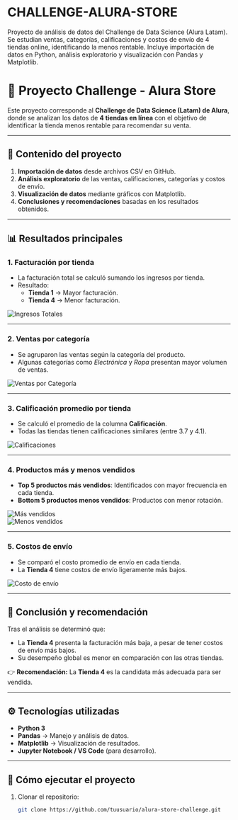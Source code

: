 # CHALLENGE-ALURA-STORE
Proyecto de análisis de datos del Challenge de Data Science (Alura Latam). Se estudian ventas, categorías, calificaciones y costos de envío de 4 tiendas online, identificando la menos rentable. Incluye importación de datos en Python, análisis exploratorio y visualización con Pandas y Matplotlib.

# 🏪 Proyecto Challenge - Alura Store

Este proyecto corresponde al **Challenge de Data Science (Latam) de Alura**, donde se analizan los datos de **4 tiendas en línea** con el objetivo de identificar la tienda menos rentable para recomendar su venta.  

---

## 📂 Contenido del proyecto
1. **Importación de datos** desde archivos CSV en GitHub.  
2. **Análisis exploratorio** de las ventas, calificaciones, categorías y costos de envío.  
3. **Visualización de datos** mediante gráficos con Matplotlib.  
4. **Conclusiones y recomendaciones** basadas en los resultados obtenidos.  

---

## 📊 Resultados principales

### 1. Facturación por tienda
- La facturación total se calculó sumando los ingresos por tienda.  
- Resultado:  
  - **Tienda 1** → Mayor facturación.  
  - **Tienda 4** → Menor facturación.  

![Ingresos Totales](imagen_facturacion.png)

---

### 2. Ventas por categoría
- Se agruparon las ventas según la categoría del producto.  
- Algunas categorías como *Electrónica* y *Ropa* presentan mayor volumen de ventas.  

![Ventas por Categoría](imagen_categorias.png)

---

### 3. Calificación promedio por tienda
- Se calculó el promedio de la columna **Calificación**.  
- Todas las tiendas tienen calificaciones similares (entre 3.7 y 4.1).  

![Calificaciones](imagen_calificaciones.png)

---

### 4. Productos más y menos vendidos
- **Top 5 productos más vendidos**: Identificados con mayor frecuencia en cada tienda.  
- **Bottom 5 productos menos vendidos**: Productos con menor rotación.  

![Más vendidos](imagen_top.png)  
![Menos vendidos](imagen_bottom.png)

---

### 5. Costos de envío
- Se comparó el costo promedio de envío en cada tienda.  
- La **Tienda 4** tiene costos de envío ligeramente más bajos.  

![Costo de envío](imagen_envio.png)

---

## 📌 Conclusión y recomendación
Tras el análisis se determinó que:  
- La **Tienda 4** presenta la facturación más baja, a pesar de tener costos de envío más bajos.  
- Su desempeño global es menor en comparación con las otras tiendas.  

👉 **Recomendación:** La **Tienda 4** es la candidata más adecuada para ser vendida.  

---

## ⚙️ Tecnologías utilizadas
- **Python 3**  
- **Pandas** → Manejo y análisis de datos.  
- **Matplotlib** → Visualización de resultados.  
- **Jupyter Notebook / VS Code** (para desarrollo).  

---

## 🚀 Cómo ejecutar el proyecto
1. Clonar el repositorio:  
   ```bash
   git clone https://github.com/tuusuario/alura-store-challenge.git
